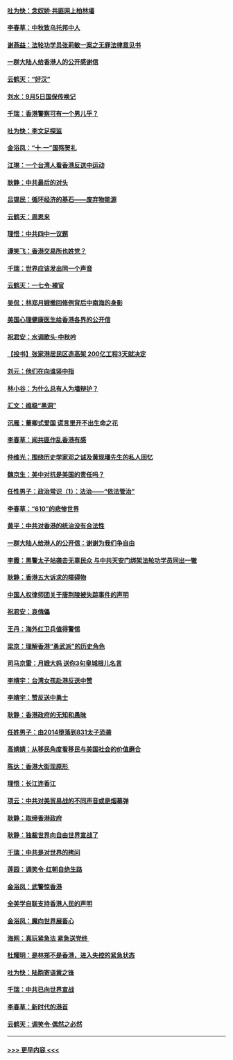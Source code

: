 #### [吐为快：念奴娇‧共匪网上柏林墙](../pages/nsc993/n11519122.md?t=09140155) 
#### [李春草：中秋致乌托邦中人](../pages/nsc993/n11518776.md?t=09140155) 
#### [谢燕益：法轮功学员张莉敏一案之无罪法律意见书](../pages/nsc993/n11517600.md?t=09140155) 
#### [一群大陆人给香港人的公开感谢信](../pages/nsc993/n11514797.md?t=09140155) 
#### [云鹤天：“好汉”](../pages/nsc993/n11513536.md?t=09140155) 
#### [刘水：9月5日国保传唤记](../pages/nsc993/n11513460.md?t=09140155) 
#### [千瑞：香港警察可有一个男儿乎？](../pages/nsc993/n11513109.md?t=09140155) 
#### [吐为快：李文足探监](../pages/nsc993/n11509622.md?t=09140155) 
#### [金浴凤：“十‧一”国殇贺礼](../pages/nsc993/n11509593.md?t=09140155) 
#### [江琳：一个台湾人看香港反送中运动](../pages/nsc993/n11509211.md?t=09140155) 
#### [耿静：中共最后的对头](../pages/nsc993/n11508308.md?t=09140155) 
#### [吕锡民：循环经济的基石——废弃物能源](../pages/nsc993/n11508212.md?t=09140155) 
#### [云鹤天：周恩来](../pages/nsc993/n11508055.md?t=09140155) 
#### [理悟：中共四中一议题](../pages/nsc993/n11507782.md?t=09140155) 
#### [谭笑飞：香港交易所也姓党？](../pages/nsc993/n11507753.md?t=09140155) 
#### [千瑞：世界应该发出同一个声音](../pages/nsc993/n11507290.md?t=09140155) 
#### [云鹤天：一七令‧裸官](../pages/nsc993/n11507177.md?t=09140155) 
#### [吴侃：林郑月娥撤回修例背后中南海的身影](../pages/nsc993/n11506876.md?t=09140155) 
#### [美国心理健康医生给香港各界的公开信](../pages/nsc993/n11506809.md?t=09140155) 
#### [祝君安：水调歌头‧中秋吟](../pages/nsc993/n11506758.md?t=09140155) 
#### [【投书】张家港居民区造高架 200亿工程3天就决定](../pages/nsc993/n11506682.md?t=09140155) 
#### [刘元：他们在向谁竖中指](../pages/nsc993/n11505384.md?t=09140155) 
#### [林小谷：为什么总有人为墙辩护？](../pages/nsc993/n11505226.md?t=09140155) 
#### [汇文：维稳“黑洞”](../pages/nsc993/n11504347.md?t=09140155) 
#### [沉雁：董卿式爱国 谎言里开不出生命之花](../pages/nsc993/n11503215.md?t=09140155) 
#### [李春草：闻共匪作乱香港有感](../pages/nsc993/n11503072.md?t=09140155) 
#### [仲维光：围绕历史学家邓之诚及黄现璠先生的私人回忆](../pages/nsc993/n11501330.md?t=09140155) 
#### [魏京生：美中对抗是美国的责任吗？](../pages/nsc993/n11500723.md?t=09140155) 
#### [任性男子：政治常识（1）：法治——“依法管治”](../pages/nsc993/n11500791.md?t=09140155) 
#### [李春草：“610”的悲惨世界](../pages/nsc993/n11501141.md?t=09140155) 
#### [黄平：中共对香港的统治没有合法性](../pages/nsc993/n11499473.md?t=09140155) 
#### [一群大陆人给港人的公开信：谢谢为我们争自由](../pages/nsc993/n11500402.md?t=09140155) 
#### [李霞：黑警太子站袭击无辜民众 与中共天安门绑架法轮功学员同出一辙](../pages/nsc993/n11499805.md?t=09140155) 
#### [耿静：香港五大诉求的障碍物](../pages/nsc993/n11497578.md?t=09140155) 
#### [中国人权律师团关于唐荆陵被失踪事件的声明](../pages/nsc993/n11500014.md?t=09140155) 
#### [祝君安：哀傀儡](../pages/nsc993/n11499776.md?t=09140155) 
#### [王丹：海外红卫兵值得警惕](../pages/nsc993/n11498138.md?t=09140155) 
#### [梁京：理解香港“勇武派”的历史角色](../pages/nsc993/n11498006.md?t=09140155) 
#### [司马京雷：月娥大妈  送你3句皇城根儿名言](../pages/nsc993/n11497885.md?t=09140155) 
#### [李靖宇：台湾女孩赴港反送中赞](../pages/nsc993/n11497721.md?t=09140155) 
#### [李靖宇：赞反送中勇士](../pages/nsc993/n11497452.md?t=09140155) 
#### [耿静：香港政府的无知和愚昧](../pages/nsc993/n11494238.md?t=09140155) 
#### [任姓男子：由2014堕落到831太子恐袭](../pages/nsc993/n11496683.md?t=09140155) 
#### [高婧婧：从移民角度看移民与美国社会的价值磨合](../pages/nsc993/n11495757.md?t=09140155) 
#### [陈达：香港大街现原形 ](../pages/nsc993/n11495441.md?t=09140155) 
#### [理悟：长江连香江](../pages/nsc993/n11495377.md?t=09140155) 
#### [项云：中共对美贸易战的不同声音或是烟幕弹](../pages/nsc993/n11494929.md?t=09140155) 
#### [耿静：取缔香港政府](../pages/nsc993/n11494218.md?t=09140155) 
#### [耿静：独裁世界向自由世界宣战了](../pages/nsc993/n11494190.md?t=09140155) 
#### [千瑞：中共是对世界的拷问](../pages/nsc993/n11493021.md?t=09140155) 
#### [莲园：调笑令‧红朝自绝生路](../pages/nsc993/n11493011.md?t=09140155) 
#### [金浴凤：武警惊香港](../pages/nsc993/n11492994.md?t=09140155) 
#### [全美学自联支持香港人民的声明](../pages/nsc993/n11492630.md?t=09140155) 
#### [金浴凤：魔向世界展畜心](../pages/nsc993/n11492599.md?t=09140155) 
#### [海网：真玩紧急法 紧急送党终 ](../pages/nsc993/n11492535.md?t=09140155) 
#### [杜耀明：是林郑不是香港，进入失控的紧急状态](../pages/nsc993/n11491420.md?t=09140155) 
#### [吐为快：陆胞寄语黄之锋](../pages/nsc993/n11491117.md?t=09140155) 
#### [千瑞：中共已向世界宣战](../pages/nsc993/n11490123.md?t=09140155) 
#### [李春草：新时代的港首](../pages/nsc993/n11489864.md?t=09140155) 
#### [云鹤天：调笑令·偶然之必然](../pages/nsc993/n11489701.md?t=09140155) 

----
#### [ >>> 更早内容 <<< ](../indexes/nsc993-earlier.md)
